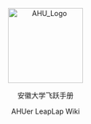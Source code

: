 <p align="center">
  <a href="https://ahuer-leaplap.github.io/Impart-Inherit/#/">
    <img alt="AHU_Logo" src="./docs/_media/AHU-logo-夏.jpg" height="150">
  </a>
</p>
<p align="center">
  安徽大学飞跃手册
</p>



<p align="center">
  AHUer LeapLap Wiki
</p>
